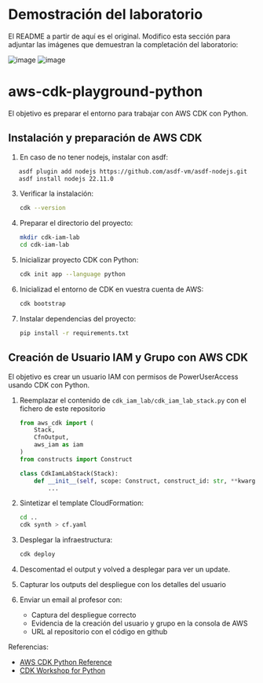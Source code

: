 # Demostración del laboratorio

El README a partir de aquí es el original. Modifico esta sección para adjuntar las imágenes que demuestran la completación del laboratorio:

![image](https://github.com/user-attachments/assets/3c5e236c-1e88-4bef-9be8-5fa872a696fe)
![image](https://github.com/user-attachments/assets/213a4de2-5a84-4ad7-b648-919632efe58a)

# aws-cdk-playground-python

El objetivo es preparar el entorno para trabajar con AWS CDK con Python.

## Instalación y preparación de AWS CDK

1. En caso de no tener nodejs, instalar con asdf:
```bash
   asdf plugin add nodejs https://github.com/asdf-vm/asdf-nodejs.git
   asdf install nodejs 22.11.0
```

3. Verificar la instalación:
   ```bash
   cdk --version
   ```

4. Preparar el directorio del proyecto:
   ```bash
   mkdir cdk-iam-lab
   cd cdk-iam-lab
   ```

5. Inicializar proyecto CDK con Python:
   ```bash
   cdk init app --language python
   ```

6. Inicializad el entorno de CDK en vuestra cuenta de AWS:
   ```bash
   cdk bootstrap
   ```

7. Instalar dependencias del proyecto:
   ```bash
   pip install -r requirements.txt
   ```

## Creación de Usuario IAM y Grupo con AWS CDK

El objetivo es crear un usuario IAM con permisos de PowerUserAccess usando CDK con Python.

1. Reemplazar el contenido de `cdk_iam_lab/cdk_iam_lab_stack.py` con el fichero de este repositorio


   ```python
   from aws_cdk import (
       Stack,
       CfnOutput,
       aws_iam as iam
   )
   from constructs import Construct

   class CdkIamLabStack(Stack):
       def __init__(self, scope: Construct, construct_id: str, **kwargs) -> None:
           ...

   ```

2. Sintetizar el template CloudFormation:
   ```bash
   cd ..
   cdk synth > cf.yaml
   ```

3. Desplegar la infraestructura:
   ```bash
   cdk deploy
   ```

4. Descomentad el output y volved a desplegar para ver un update.

5. Capturar los outputs del despliegue con los detalles del usuario

6. Enviar un email al profesor con:
   - Captura del despliegue correcto
   - Evidencia de la creación del usuario y grupo en la consola de AWS
   - URL al repositorio con el código en github

Referencias:
- [AWS CDK Python Reference](https://docs.aws.amazon.com/cdk/api/v2/python/)
- [CDK Workshop for Python](https://cdkworkshop.com/30-python.html)

